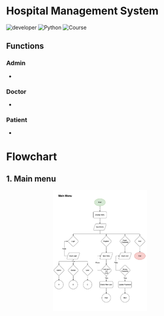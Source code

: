 # Hospital Management System
![developer](https://img.shields.io/badge/Developed%20By%20%3A-Brillian-red) ![Python](https://img.shields.io/badge/Python%20Version-3.12-blue) ![Course](https://img.shields.io/badge/Purwadhika-DTI%20DS%20and%20ML%200206-maroon)

## Functions
### Admin
- 

### Doctor
- 

### Patient
- 

# Flowchart
## 1. Main menu
<div align="center">
  <img src="https://github.com/BrillianAK/Capstone-Project-1/blob/main/Flowchart/Main%20Menu.png" alt="Main Menu" width="50%" />
</div>
